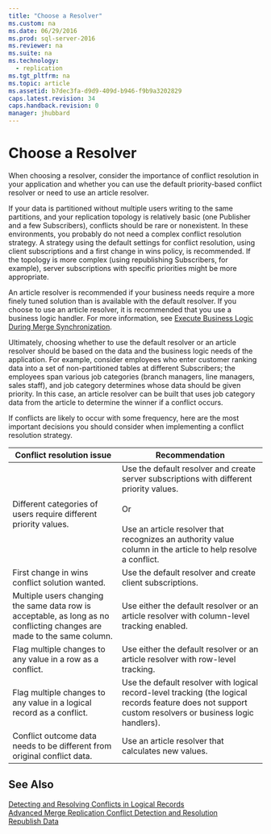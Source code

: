 ```yaml
---
title: "Choose a Resolver"
ms.custom: na
ms.date: 06/29/2016
ms.prod: sql-server-2016
ms.reviewer: na
ms.suite: na
ms.technology: 
  - replication
ms.tgt_pltfrm: na
ms.topic: article
ms.assetid: b7dec3fa-d9d9-409d-b946-f9b9a3202829
caps.latest.revision: 34
caps.handback.revision: 0
manager: jhubbard
---
```

# Choose a Resolver
When choosing a resolver, consider the importance of conflict resolution in your application and whether you can use the default priority-based conflict resolver or need to use an article resolver.  
  
 If your data is partitioned without multiple users writing to the same partitions, and your replication topology is relatively basic (one Publisher and a few Subscribers), conflicts should be rare or nonexistent. In these environments, you probably do not need a complex conflict resolution strategy. A strategy using the default settings for conflict resolution, using client subscriptions and a first change in wins policy, is recommended. If the topology is more complex (using republishing Subscribers, for example), server subscriptions with specific priorities might be more appropriate.  
  
 An article resolver is recommended if your business needs require a more finely tuned solution than is available with the default resolver. If you choose to use an article resolver, it is recommended that you use a business logic handler. For more information, see [Execute Business Logic During Merge Synchronization](../../Topics/TopicNameNotContainA/Execute-Business-Logic-During-Merge-Synchronization.md).  
  
 Ultimately, choosing whether to use the default resolver or an article resolver should be based on the data and the business logic needs of the application. For example, consider employees who enter customer ranking data into a set of non-partitioned tables at different Subscribers; the employees span various job categories (branch managers, line managers, sales staff), and job category determines whose data should be given priority. In this case, an article resolver can be built that uses job category data from the article to determine the winner if a conflict occurs.  
  
 If conflicts are likely to occur with some frequency, here are the most important decisions you should consider when implementing a conflict resolution strategy.  
  
|Conflict resolution issue|Recommendation|  
|-------------------------------|--------------------|  
|Different categories of users require different priority values.|Use the default resolver and create server subscriptions with different priority values.<br /><br /> Or<br /><br /> Use an article resolver that recognizes an authority value column in the article to help resolve a conflict.|  
|First change in wins conflict solution wanted.|Use the default resolver and create client subscriptions.|  
|Multiple users changing the same data row is acceptable, as long as no conflicting changes are made to the same column.|Use either the default resolver or an article resolver with column-level tracking enabled.|  
|Flag multiple changes to any value in a row as a conflict.|Use either the default resolver or an article resolver with row-level tracking.|  
|Flag multiple changes to any value in a logical record as a conflict.|Use the default resolver with logical record-level tracking (the logical records feature does not support custom resolvers or business logic handlers).|  
|Conflict outcome data needs to be different from original conflict data.|Use an article resolver that calculates new values.|  
  
## See Also  
 [Detecting and Resolving Conflicts in Logical Records](../../Topics/TopicNameNotContainA/Detecting-and-Resolving-Conflicts-in-Logical-Records.md)   
 [Advanced Merge Replication Conflict Detection and Resolution](../../Topics/TopicNameNotContainA/Advanced-Merge-Replication-Conflict-Detection-and-Resolution.md)   
 [Republish Data](../../Topics/TopicNameNotContainA/Republish-Data.md)